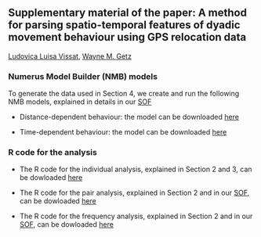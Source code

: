 ## Supplementary material of the paper: A method for parsing spatio-temporal features of dyadic movement behaviour using GPS relocation data <br />

[Ludovica Luisa Vissat](https://ourenvironment.berkeley.edu/people/ludovica-luisa-vissat), [Wayne M. Getz](https://ourenvironment.berkeley.edu/people/wayne-marcus-getz)

### Numerus Model Builder (NMB) models <br />

To generate the data used in Section 4, we create and run the following NMB models, explained in details in our [SOF](https://ludovicalv.github.io/PDFs/Elep_paper.pdf)

- Distance-dependent behaviour: the model can be downloaded [here](https://github.com/LudovicaLV/Dyadic_behaviour_method/Method_distance.nmd)

- Time-dependent behaviour: the model can be downloaded [here](https://github.com/LudovicaLV/Dyadic_behaviour_method/Method_time.nmd)

### R code for the analysis  <br />

- The R code for the individual analysis, explained in Section 2 and 3, can be dowloaded [here]()

- The R code for the pair analysis, explained in Section 2 and in our [SOF](https://ludovicalv.github.io/PDFs/Elep_paper.pdf), can be dowloaded [here]()

- The R code for the frequency analysis, explained in Section 2 and in our [SOF](https://ludovicalv.github.io/PDFs/Elep_paper.pdf), can be dowloaded [here]()



